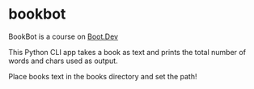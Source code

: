 # bookbot

BookBot is a course on [Boot.Dev]("https://www.boot.dev/courses/build-bookbot-python")

This Python CLI app takes a book as text and prints the total number of words and chars used as output.

[](https://github.com/Coryf65/bookbot/blob/main/images/Screenshot%20from%202024-11-11%2016-55-28.png)

Place books text in the books directory and set the path!
